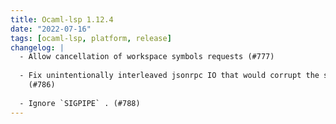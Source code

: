 ```yaml
---
title: Ocaml-lsp 1.12.4
date: "2022-07-16"
tags: [ocaml-lsp, platform, release]
changelog: |
  - Allow cancellation of workspace symbols requests (#777)
  
  - Fix unintentionally interleaved jsonrpc IO that would corrupt the session
    (#786)
  
  - Ignore `SIGPIPE` . (#788)
---
```


